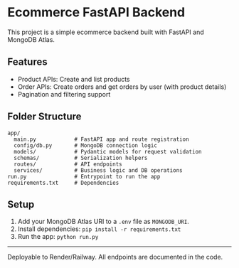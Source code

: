 # Ecommerce FastAPI Backend

This project is a simple ecommerce backend built with FastAPI and MongoDB Atlas.

## Features
- Product APIs: Create and list products
- Order APIs: Create orders and get orders by user (with product details)
- Pagination and filtering support

## Folder Structure
```
app/
  main.py            # FastAPI app and route registration
  config/db.py       # MongoDB connection logic
  models/            # Pydantic models for request validation
  schemas/           # Serialization helpers
  routes/            # API endpoints
  services/          # Business logic and DB operations
run.py               # Entrypoint to run the app
requirements.txt     # Dependencies
```

## Setup
1. Add your MongoDB Atlas URI to a `.env` file as `MONGODB_URI`.
2. Install dependencies: `pip install -r requirements.txt`
3. Run the app: `python run.py`

---
Deployable to Render/Railway. All endpoints are documented in the code.
